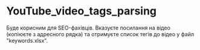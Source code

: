 # YouTube_video_tags_parsing
Буде корисним для SEO-фахівців. Вказуєте посилання на відео (копіюєте з адресного рядка) та отримуєте список тегів до відео у файл "keywords.xlsx".
